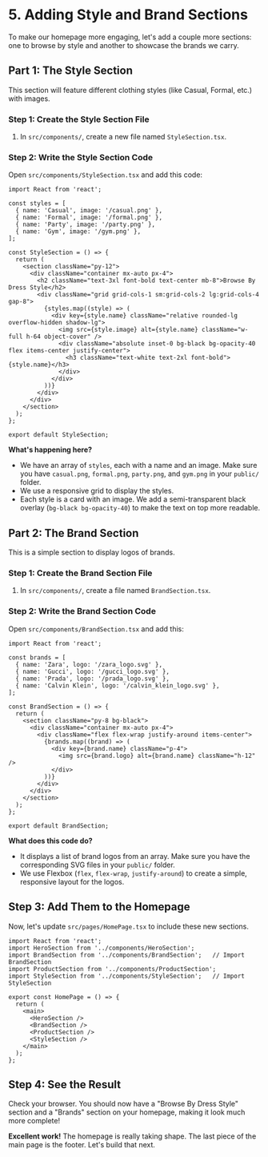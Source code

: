 # 5. Adding Style and Brand Sections

To make our homepage more engaging, let's add a couple more sections: one to browse by style and another to showcase the brands we carry.

## Part 1: The Style Section

This section will feature different clothing styles (like Casual, Formal, etc.) with images.

### Step 1: Create the Style Section File

1.  In `src/components/`, create a new file named `StyleSection.tsx`.

### Step 2: Write the Style Section Code

Open `src/components/StyleSection.tsx` and add this code:

```tsx
import React from 'react';

const styles = [
  { name: 'Casual', image: '/casual.png' },
  { name: 'Formal', image: '/formal.png' },
  { name: 'Party', image: '/party.png' },
  { name: 'Gym', image: '/gym.png' },
];

const StyleSection = () => {
  return (
    <section className="py-12">
      <div className="container mx-auto px-4">
        <h2 className="text-3xl font-bold text-center mb-8">Browse By Dress Style</h2>
        <div className="grid grid-cols-1 sm:grid-cols-2 lg:grid-cols-4 gap-8">
          {styles.map((style) => (
            <div key={style.name} className="relative rounded-lg overflow-hidden shadow-lg">
              <img src={style.image} alt={style.name} className="w-full h-64 object-cover" />
              <div className="absolute inset-0 bg-black bg-opacity-40 flex items-center justify-center">
                <h3 className="text-white text-2xl font-bold">{style.name}</h3>
              </div>
            </div>
          ))}
        </div>
      </div>
    </section>
  );
};

export default StyleSection;
```

**What's happening here?**
- We have an array of `styles`, each with a name and an image. Make sure you have `casual.png`, `formal.png`, `party.png`, and `gym.png` in your `public/` folder.
- We use a responsive grid to display the styles.
- Each style is a card with an image. We add a semi-transparent black overlay (`bg-black bg-opacity-40`) to make the text on top more readable.

## Part 2: The Brand Section

This is a simple section to display logos of brands.

### Step 1: Create the Brand Section File

1.  In `src/components/`, create a file named `BrandSection.tsx`.

### Step 2: Write the Brand Section Code

Open `src/components/BrandSection.tsx` and add this:

```tsx
import React from 'react';

const brands = [
  { name: 'Zara', logo: '/zara_logo.svg' },
  { name: 'Gucci', logo: '/gucci_logo.svg' },
  { name: 'Prada', logo: '/prada_logo.svg' },
  { name: 'Calvin Klein', logo: '/calvin_klein_logo.svg' },
];

const BrandSection = () => {
  return (
    <section className="py-8 bg-black">
      <div className="container mx-auto px-4">
        <div className="flex flex-wrap justify-around items-center">
          {brands.map((brand) => (
            <div key={brand.name} className="p-4">
              <img src={brand.logo} alt={brand.name} className="h-12" />
            </div>
          ))}
        </div>
      </div>
    </section>
  );
};

export default BrandSection;
```

**What does this code do?**
- It displays a list of brand logos from an array. Make sure you have the corresponding SVG files in your `public/` folder.
- We use Flexbox (`flex`, `flex-wrap`, `justify-around`) to create a simple, responsive layout for the logos.

## Step 3: Add Them to the Homepage

Now, let's update `src/pages/HomePage.tsx` to include these new sections.

```tsx
import React from 'react';
import HeroSection from '../components/HeroSection';
import BrandSection from '../components/BrandSection';   // Import BrandSection
import ProductSection from '../components/ProductSection';
import StyleSection from '../components/StyleSection';   // Import StyleSection

export const HomePage = () => {
  return (
    <main>
      <HeroSection />
      <BrandSection />
      <ProductSection />
      <StyleSection />
    </main>
  );
};
```

## Step 4: See the Result

Check your browser. You should now have a "Browse By Dress Style" section and a "Brands" section on your homepage, making it look much more complete!

**Excellent work!** The homepage is really taking shape. The last piece of the main page is the footer. Let's build that next.
